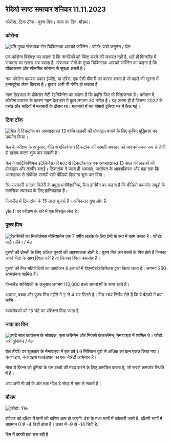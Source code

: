 ## रेडियो स्पष्ट समाचार शनिवार 11.11.2023

कोरोना. टिक टॉक। पुरुष मित्र। नाक का दिन. मौसम।

### कोरोना

![पति मुख्य संक्रामक रोग चिकित्सक आस्को जर्विनेन। फोटो: पावो जंतुनेन / येल](https://images.cdn.yle.fi/image/upload/c_crop,h_3027,w_5382,x_0,y_311/ar_1.777777777777777,c_fill,g_faces,h_675,w_1200/dpr_1.0/q_auto:eco/f_auto/fl_losy/v1699692578/39-1199235654f3bb0eba14)

एक कोरोना विशेषज्ञ का कहना है कि नागरिकों को चिंता करने की जरूरत नहीं है, भले ही फिनलैंड में संक्रमण का खतरा अब ज्यादा है. संक्रामक रोगों के मुख्य चिकित्सक आस्को जर्विनेन का कहना है कि टीकाकरण और संक्रमित कोरोना से सुरक्षा अच्छी है।

नया कोरोना वायरस प्रकार ईजी5, या एरिस, एक ऐसी बीमारी का कारण बनता है जो पहले की तुलना में इन्फ्लूएंजा जैसा दिखता है। बुखार अभी भी गंभीर हो सकता है.

गहन देखभाल के प्रोफेसर मैटी रेइनिकैनेन का कहना है कि प्रवृत्ति फिर भी चिंताजनक है। वर्तमान में, कोरोना वायरस के कारण गहन देखभाल में कुल लगभग 30 मरीज़ हैं। यह उतना ही है जितना 2022 के वसंत और सर्दियों में महामारी के दौरान था। महामारी में यह बीमारी दुनिया भर में फैल गई।

### टिक टॉक

![येल ने टिकटॉक पर अवसादग्रस्त 13 वर्षीय लड़की की प्रोफ़ाइल बनाने के लिए कृत्रिम बुद्धिमत्ता का उपयोग किया। ](https://images.cdn.yle.fi/image/upload/c_crop,h_2955,w_5255,x_371,y_789/ar_1.7777777777777777,c_fill,g_faces,h_675,w_1200/dpr_1.0/q_auto:eco/f_auto/fl_losy/v1697625813/39-1187987652fb3e8a7ce7)

येल के परीक्षण के अनुसार, वीडियो एप्लिकेशन टिकटॉक की सामग्री अवसाद को आश्चर्यजनक रूप से तेजी से खराब करना शुरू कर सकती है।

येल ने आर्टिफिशियल इंटेलिजेंस की मदद से टिकटॉक पर एक अवसादग्रस्त 13 साल की लड़की की प्रोफाइल और तस्वीर बनाई। टिकटॉक ने जल्द ही अवसाद, पतलेपन के आदर्शीकरण और यहां तक कि आत्महत्या से संबंधित सामग्री वाले वीडियो दिखाना शुरू कर दिया।

गैर-सरकारी संगठन मिलेरी के प्रमुख मनोवैज्ञानिक, फ्रैंस हॉर्नमैन का कहना है कि वीडियो कमजोर समूहों के मानसिक स्वास्थ्य के लिए हानिकारक हैं।

फिनलैंड में टिकटॉक के 15 लाख यूजर्स हैं। अधिकतर युवा लोग हैं.

yle.fi पर परीक्षण के बारे में एक विस्तृत लेख है।

### पुरुष मित्र

![हेलसिंकी का निकोडेमस नौसियानेन एक 7 वर्षीय लड़के के लिए प्रेमी के रूप में काम करता है। फोटो: मार्टेन लैंपेन / येल](https://images.cdn.yle.fi/image/upload/c_crop,h_2250,w_4000,x_0,y_150/ar_1.777777777777777,c_fill,g_faces,h_675,w_1200/dpr_1.0/q_auto:eco/f_auto/fl_losy/v1699361417/39-1197061654a30293868a)

पुरुषों की दोस्ती के लिए अधिक पुरुषों की आवश्यकता होती है। पुरुष मित्र उन बच्चों के मित्र होते हैं जिनका अपने पिता के साथ रिश्ता नहीं है या जिनका रिश्ता कमजोर है।

पुरुषों की मित्र गतिविधियों का आयोजन 6 इलाकों में पिएनपेरहेहडिस्टिस द्वारा किया जाता है। लगभग 250 स्वयंसेवक शामिल हैं।

फ़िनलैंड सांख्यिकी के अनुसार लगभग 110,000 बच्चे अपनी माँ के साथ रहते हैं।

अक्सर, बच्चा और पुरुष मित्र महीने में 2 से 4 बार मिलते हैं। मित्र स्वयं निर्णय लेते हैं कि वे बैठकों में क्या करेंगे।

स्वयंसेवकों को 15 घंटे का प्रशिक्षण दिया जाता है.

### नाक का दिन

![साढ़े सात कार्यक्रम के संपादक, एला कन्निनेन और मिक्को केकालैनेन, नेनापाइवा में शामिल थे। फोटो: जरी पुसिनेन / येल](https://images.cdn.yle.fi/image/upload/c_crop,h_3125,w_5557,x_0,y_126/ar_1.777777777777777,c_fill,g_faces,h_675,w_1200/dpr_1.0/q_auto:eco/f_auto/fl_losy/v1699531130/39-1198130654cc7a81d6f6)

येल टीवी1 पर शुक्रवार के नेनापाइवा में इस वर्ष 1.6 मिलियन यूरो से अधिक का दान एकत्र किया गया। नेनापाइवा, नेनापाइवा फाउंडेशन का एक चैरिटी अभियान है।

नोज़ डे फिन्स को दुनिया के उन बच्चों की मदद करने के लिए आमंत्रित करता है, जो सबसे कमजोर स्थिति में हैं।

आप अभी भी वर्ष के अंत तक नोज़ डे संग्रह में भाग ले सकते हैं।

### मौसम

![ फोटो: Yle](https://images.cdn.yle.fi/image/upload/c_crop,h_1080,w_1919,x_0,y_0/ar_1.7777777777777777,c_fill,g_faces,h_675,w_1200/dpr_1.0/q_auto:eco/f_auto/fl_losy/v1699717391/39-1199335654fa0f0a84d5)

रविवार को दक्षिण में पानी की बारिश आम हो जाएगी. देश के मध्य भागों में बर्फबारी जारी है. दक्षिणी भागों में तापमान 0 से -4 डिग्री होता है। उत्तर में -9 से -14 डिग्री है.

दिन में काफी हवा चल रही है.
